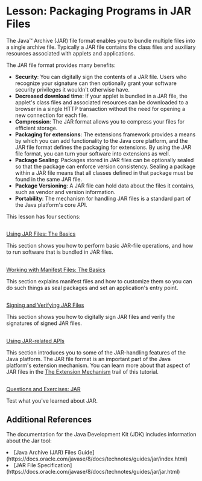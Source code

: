 
# Lesson: Packaging Programs in JAR Files

The Java&#8482; Archive (JAR) file format enables you to bundle multiple files into a single archive file. Typically a JAR file contains the class files and auxiliary resources associated with applets and applications.

The JAR file format provides many benefits:

- **Security**: You can digitally sign the contents of a JAR file. Users who recognize your signature can then optionally grant your software security privileges it wouldn't otherwise have.
- **Decreased download time**: If your applet is bundled in a JAR file, the applet's class files and associated resources can be downloaded to a browser in a single HTTP transaction without the need for opening a new connection for each file.
- **Compression**: The JAR format allows you to compress your files for efficient storage.
- **Packaging for extensions**: The extensions framework provides a means by which you can add functionality to the Java core platform, and the JAR file format defines the packaging for extensions. By using the JAR file format, you can turn your software into extensions as well.
- **Package Sealing**: Packages stored in JAR files can be optionally sealed so that the package can enforce version consistency. Sealing a package within a JAR file means that all classes defined in that package must be found in the same JAR file.
- **Package Versioning**: A JAR file can hold data about the files it contains, such as vendor and version information.
- **Portability**: The mechanism for handling JAR files is a standard part of the Java platform's core API.

This lesson has four sections: <!--    Using JAR Files: The Basics    -->

## 
[Using JAR Files: The Basics](basicsindex.html)

This section shows you how to perform basic JAR-file operations, and how to run software that is bundled in JAR files. <!--    Working with Manifest Files: The Basics    -->

## 
[Working with Manifest Files: The Basics](manifestindex.html)

This section explains manifest files and how to customize them so you can do such things as seal packages and set an application's entry point. <!--    Signing JAR files    -->

## 
[Signing and Verifying JAR Files](signindex.html)

This section shows you how to digitally sign JAR files and verify the signatures of signed JAR files.

## 
[Using JAR-related APIs](apiindex.html)

This section introduces you to some of the JAR-handling features of the Java platform. The JAR file format is an important part of the Java platform's extension mechanism. You can learn more about that aspect of JAR files in the [The Extension Mechanism](../../ext/index.html) trail of this tutorial.

## 
[Questions and Exercises: JAR](QandE/questions.html)

Test what you've learned about JAR. <!--Additional References -->

## Additional References

The documentation for the Java Development Kit (JDK) includes information about the Jar tool:

<li>
[Java Archive (JAR) Files Guide](https://docs.oracle.com/javase/8/docs/technotes/guides/jar/index.html)</li>
<li>
[JAR File Specification](https://docs.oracle.com/javase/8/docs/technotes/guides/jar/jar.html)</li>
